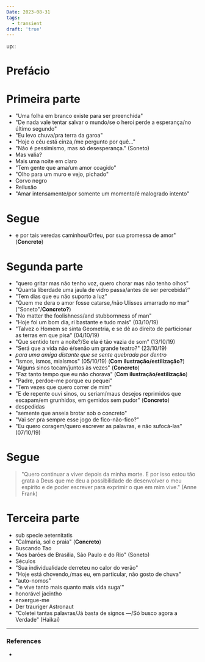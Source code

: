 ```yaml
---
Date: 2023-08-31
tags:
  - transient
draft: 'true'
---
```

up:: 
# Prefácio
# Primeira parte
- "Uma folha em branco existe para ser preenchida"
- "De nada vale tentar salvar o mundo/se o heroi perde a esperança/no último segundo"
- "Eu levo chuva/pra terra da garoa"
- "Hoje o céu está cinza,/me pergunto por quê..."
- "Não é pessimismo, mas só desesperança." (Soneto)
- Mas valia?
- Mais uma noite em claro
- "Tem gente que ama/um amor coagido"
- "Olho para um muro e vejo, pichado"
- Corvo negro
- Reilusão
- "Amar intensamente/por somente um momento/é malogrado intento"
# Segue
- e por tais veredas caminhou/Orfeu, por sua promessa de amor" (**Concreto**)
# Segunda parte
- "quero gritar mas não tenho voz, quero chorar mas não tenho olhos"
- "Quanta liberdade uma jaula de vidro passa/antes de ser percebida?"
- "Tem dias que eu não suporto a luz"
- "Quem me dera o amor fosse catarse,/não Ulisses amarrado no mar" ("Soneto"/**Concreto?**)
- "No matter the foolishness/and stubbornness of man"
- "Hoje foi um bom dia, ri bastante e tudo mais" (03/10/19)
- "Talvez o Homem se sinta Geometria, e se dê ao direito de particionar as terras em que pisa" (04/10/19)
- "Que sentido tem a noite?/Se ela é tão vazia de som" (13/10/19)
- "Será que a vida não é/senão um grande teatro?" (23/10/19)
- *para uma amiga distante que se sente quebrada por dentro*
- "ismos, ismos, miaísmos" (05/10/19) (**Com ilustração/estilização?**)
- "Alguns sinos tocam/juntos às vezes" (**Concreto**)
- "Faz tanto tempo que eu não chorava" (**Com ilustração/estilização**)
- "Padre, perdoe-me porque eu pequei"
- "Tem vezes que quero correr de mim"
- "E de repente ouvi sinos, ou seriam/maus desejos reprimidos que escapam/em grunhidos, em gemidos sem pudor" (**Concreto**)
- despedidas
- "semente que anseia brotar sob o concreto"
- "Vai ser pra sempre esse jogo de fico-não-fico?"
- "Eu quero coragem/quero escrever as palavras, e não sufocá-las" (07/10/19)

# Segue
> "Quero continuar a viver depois da minha morte.
>E por isso estou tão grata a Deus
>que me deu a possibilidade de desenvolver o meu espírito
>e de poder escrever para exprimir
>o que em mim vive." (Anne Frank)
# Terceira parte
- sub specie aeternitatis
- "Calmaria, sol e praia" (**Concreto**)
- Buscando Tao
- "Aos barões de Brasília, São Paulo e do Rio" (Soneto)
- Séculos
- "Sua individualidade derreteu no calor do verão"
- "Hoje está chovendo,/mas eu, em particular, não gosto de chuva"
- "auto-nomos"
- "'e vive tanto mais quanto mais vida suga'"
- honorável jacintho
- enxergue-me
- Der trauriger Astronaut
- "Coletei tantas palavras/Já basta de signos —/Só busco agora a Verdade" (Haikai)


---
### References
- 
